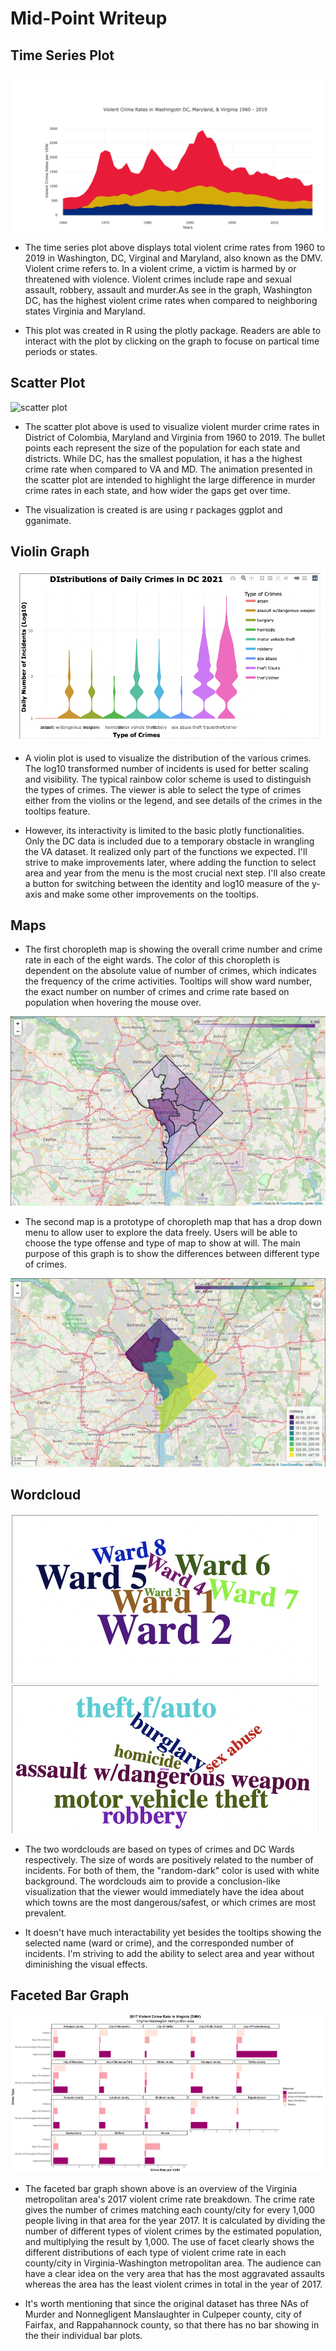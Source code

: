 # Mid-Point Writeup

## Time Series Plot

![time series](screenshots/dc_crime_rate_timeseries.png?raw=true "Title")

* The time series plot above displays total violent crime rates from 1960 to 2019 in Washington, DC, Virginal and Maryland, also known as the DMV. Violent crime refers to. In a violent crime, a victim is harmed by or threatened with violence. Violent crimes include rape and sexual assault, robbery, assault and murder.As see in the graph, Washington DC, has the highest violent crime rates when compared to neighboring states Virginia and Maryland.

* This plot was created in R using the plotly package. Readers are able to interact with the plot by clicking on the graph to focuse on partical time periods or states.

## Scatter Plot

![scatter plot]()
* The scatter plot above is used to visualize violent murder crime rates in District of Colombia, Maryland and Virginia from 1960 to 2019. The bullet points each represent the size of the population for each state and districts. While DC, has the smallest population, it has a the highest crime rate when compared to VA and MD. The animation presented in the scatter plot are intended to highlight the large difference in murder crime rates in each state, and how wider the gaps get over time. 

* The visualization is created is are using r packages ggplot and gganimate.

## Violin Graph

![violon](screenshots/violin.png?raw=true "Title")

* A violin plot is used to visualize the distribution of the various crimes. The log10 transformed number of incidents is used for better scaling and visibility. The typical rainbow color scheme is used to distinguish the types of crimes. The viewer is able to select the type of crimes either from the violins or the legend, and see details of the crimes in the tooltips feature. 

* However, its interactivity is limited to the basic plotly functionalities. Only the DC data is included due to a temporary obstacle in wrangling the VA dataset. It realized only part of the functions we expected. I'll strive to make improvements later, where adding the function to select area and year from the menu is the most crucial next step. I'll also create a button for switching between the identity and log10 measure of the y-axis and make some other improvements on the tooltips. 

## Maps

* The first choropleth map is showing the overall crime number and crime rate in each of the eight wards. The color of this choropleth is dependent on the absolute value of number of crimes, which indicates the frequency of the crime activities. Tooltips will show ward number, the exact number on number of crimes and crime rate based on population when hovering the mouse over.

![wordcloud](screenshots\crime_2021.png?raw=true "Title")

* The second map is a prototype of choropleth map that has a drop down menu to allow user to explore the data freely. Users will be able to choose the type offense and type of map to show at will. The main purpose of this graph is to show the differences between different type of crimes.

![crimetype](screenshots/crime_type_2021.png?raw=true "Title")

## Wordcloud

![wordcloud](screenshots/wordcloud.png?raw=true "Title")

* The two wordclouds are based on types of crimes and DC Wards respectively. The size of words are positively related to the number of incidents. For both of them, the "random-dark" color is used with white background. The wordclouds aim to provide a conclusion-like visualization that the viewer would immediately have the idea about which towns are the most dangerous/safest, or which crimes are most prevalent. 

* It doesn't have much interactability yet besides the tooltips showing the selected name (ward or crime), and the corresponded number of incidents. I'm striving to add the ability to select area and year without diminishing the visual effects. 

## Faceted Bar Graph

![faceted bar graph](screenshots/VA_violent_crime.png?raw=true "Title")

* The faceted bar graph shown above is an overview of the Virginia metropolitan area's 2017 violent crime rate breakdown. The crime rate gives the number of crimes matching each county/city for every 1,000 people living in that area for the year 2017. It is calculated by dividing the number of different types of violent crimes by the estimated population, and multiplying the result by 1,000. The use of facet clearly shows the different distributions of each type of violent crime rate in each county/city in Virginia-Washington metropolitan area. The audience can have a clear idea on the very area that has the most aggravated assaults whereas the area has the least violent crimes in total in the year of 2017.

* It's worth mentioning that since the original dataset has three NAs of Murder and Nonnegligent Manslaughter in Culpeper county, city of Fairfax, and Rappahannock county, so that there has no bar showing in the their individual bar plots. 
